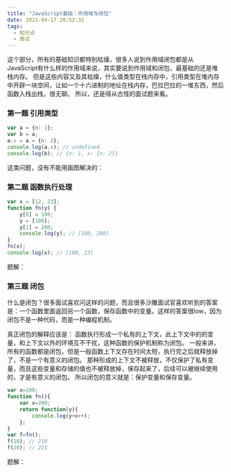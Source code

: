 ```yaml
---
title: "JavaScript基础：作用域与闭包"
date: 2021-04-17 20:52:32
tags:
  - 知识点
  - 面试
---
```


<!--banner-pic|sticker|content-img|content-img-half-->

这个部分，所有的基础知识都特别枯燥，很多人说到作用域闭包都是从JavaScript有什么样的作用域来说，其实要说到作用域和闭包，最基础的还是堆栈内存。
但是这些内容又及其枯燥，什么值类型在栈内存中，引用类型在堆内存中开辟一块空间，让如一个十六进制的地址在栈内存，巴拉巴拉的一堆东西，然后函数入栈出栈，很无聊。
所以，还是得从古怪的面试题来看。

### 第一题 引用类型

```js
var a = {n: 1};
var b = a;
a.x = a = {n: 2};
console.log(a.x); // undefined
console.log(b); // {n: 1, x: {n: 2}}
```

这类问题，没有不能用画图解决的：
<img alt="" class="content-img" src="https://slybootslion-blog.oss-cn-chengdu.aliyuncs.com/blog/2021-04-17/d01c6a9a1f3198d72a8ec0951d6d5812.png?x-oss-process=image/auto-orient,1/quality,q_80/watermark,text_c2x5Ym9vdHNsaW9u,color_ffffff,size_40,shadow_70,t_74,x_10,y_10"/>

### 第二题 函数执行处理

```js
var x = [12, 23];
function fn(y) {
    y[0] = 100;
    y = [100];
    y[1] = 200;
    console.log(y); // [100, 200]
}
fn(x);
console.log(x); // [100, 23]
```

题解：
<img alt="" class="banner-pic" src="https://slybootslion-blog.oss-cn-chengdu.aliyuncs.com/blog/2021-04-17/067cf98233fbed0366f2075d07922981.png?x-oss-process=image/auto-orient,1/quality,q_80/watermark,text_c2x5Ym9vdHNsaW9u,color_ffffff,size_40,shadow_70,t_74,x_10,y_10"/>

### 第三题 闭包

什么是闭包？很多面试喜欢问这样的问题，而且很多沙雕面试官喜欢听到的答案是：一个函数里面返回另一个函数，保存函数中的变量。这样的答案很low，因为闭包不是一种代码，而是一种编程机制。

真正闭包的解释应该是：
函数执行形成一个私有的上下文，此上下文中的的变量，和上下文以外的环境互不干扰，这种函数的保护机制称为闭包。
一般来讲，所有的函数都是闭包，但是一般函数上下文存在时间太短，执行完之后就释放掉了，不是一个有意义的闭包。
那种形成的上下文不被释放，不仅保护了私有变量，而且这些变量和存储的值也不被释放掉，保存起来了，后续可以被继续使用的，才是有意义的闭包。
所以闭包的意义就是：保护变量和保存变量。

```js
var x=100;
function fn(){
    var x=200;
    return function(y){
        console.log(y+x++);
    };
}
var f=fn();
f(10); // 210
f(20); // 221
```

题解：
<img alt="" class="banner-pic" src="https://slybootslion-blog.oss-cn-chengdu.aliyuncs.com/blog/2021-04-17/1c7a1bd8c0c93706d703c09539033dd8.png?x-oss-process=image/auto-orient,1/quality,q_80/watermark,text_c2x5Ym9vdHNsaW9u,color_ffffff,size_40,shadow_70,t_74,x_10,y_10"/>

